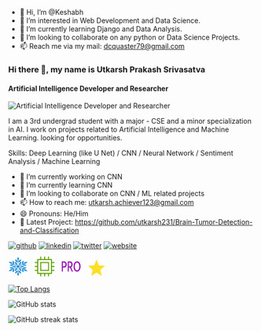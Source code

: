 - 👋 Hi, I’m @Keshabh
- 👀 I’m interested in Web Development and Data Science.
- 🌱 I’m currently learning Django and Data Analysis.
- 💞️ I’m looking to collaborate on any python or Data Science Projects.
- 📫 Reach me via my mail: dcquaster79@gmail.com

<!---
Keshabh/Keshabh is a ✨ special ✨ repository because its `README.md` (this file) appears on your GitHub profile.
You can click the Preview link to take a look at your changes.
--->
### Hi there 👋, my name is Utkarsh Prakash Srivasatva
#### Artificial Intelligence Developer and Researcher
![Artificial Intelligence Developer and Researcher](https://user-images.githubusercontent.com/57147530/137719897-ae83e891-65a3-4821-842d-f08316d4d026.gif)

I am a 3rd undergrad student with a major - CSE and a minor specialization in AI. I work on projects related to Artificial Intelligence and Machine Learning. looking for opportunities. 

Skills: Deep Learning (like U Net) / CNN / Neural Network /  Sentiment Analysis / Machine Learning

- 🔭 I’m currently working on CNN  
- 🌱 I’m currently learning CNN 
- 👯 I’m looking to collaborate on CNN / ML related projects 
- 📫 How to reach me: utkarsh.achiever123@gmail.com 
- 😄 Pronouns: He/Him 
- 🔰 Latest Project: https://github.com/utkarsh231/Brain-Tumor-Detection-and-Classification


[<img src='https://cdn.jsdelivr.net/npm/simple-icons@3.0.1/icons/github.svg' alt='github' height='40'>](https://github.com/utkarsh231)  [<img src='https://cdn.jsdelivr.net/npm/simple-icons@3.0.1/icons/linkedin.svg' alt='linkedin' height='40'>](https://www.linkedin.com/in/https://www.linkedin.com/in/utkarsh-ps//)  [<img src='https://cdn.jsdelivr.net/npm/simple-icons@3.0.1/icons/twitter.svg' alt='twitter' height='40'>](https://twitter.com/https://twitter.com/Utkarsh_ps)  [<img src='https://cdn.jsdelivr.net/npm/simple-icons@3.0.1/icons/icloud.svg' alt='website' height='40'>](http://utkarsh-ps.me/Portfolio/)  

<a href='https://archiveprogram.github.com/'><img src='https://raw.githubusercontent.com/acervenky/animated-github-badges/master/assets/acbadge.gif' width='40' height='40'></a> <a href='https://docs.github.com/en/developers'><img src='https://raw.githubusercontent.com/acervenky/animated-github-badges/master/assets/devbadge.gif' width='40' height='40'></a> <a href='https://github.com/pricing'><img src='https://raw.githubusercontent.com/acervenky/animated-github-badges/master/assets/pro.gif' width='40' height='40'></a> <a href='https://stars.github.com/'><img src='https://raw.githubusercontent.com/acervenky/animated-github-badges/master/assets/starbadge.gif' width='35' height='35'></a> 

[![Top Langs](https://github-readme-stats.vercel.app/api/top-langs/?username=utkarsh231)](https://github.com/anuraghazra/github-readme-stats)

![GitHub stats](https://github-readme-stats.vercel.app/api?username=utkarsh231&show_icons=true&count_private=true)  

![GitHub streak stats](https://github-readme-streak-stats.herokuapp.com/?user=utkarsh231)  

